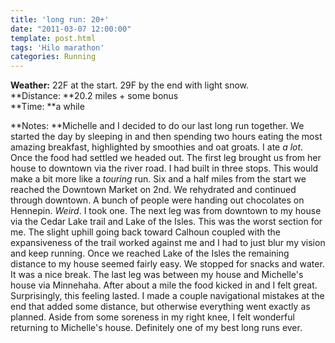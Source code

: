 ```yaml
---
title: 'long run: 20+'
date: "2011-03-07 12:00:00"
template: post.html
tags: 'Hilo marathon'
categories: Running
---
```


**Weather:** 22F at the start. 29F by the end with light snow.  
**Distance: **20.2 miles + some bonus  
**Time: **a while      
  
**Notes: **Michelle and I decided to do our last long run together. We started the day by sleeping in and then spending two hours eating the most amazing breakfast, highlighted by smoothies and oat groats. I ate *a lot*. Once the food had settled we headed out. The first leg brought us from her house to downtown via the river road. I had built in three stops. This would make a bit more like a *touring* run. Six and a half miles from the start we reached the Downtown Market on 2nd. We rehydrated and continued through downtown. A bunch of people were handing out chocolates on Hennepin. *Weird*. I took one. The next leg was from downtown to my house via the Cedar Lake trail and Lake of the Isles. This was the worst section for me. The slight uphill going back toward Calhoun coupled with the expansiveness of the trail worked against me and I had to just blur my vision and keep running. Once we reached Lake of the Isles the remaining distance to my house seemed fairly easy. We stopped for snacks and water. It was a nice break. The last leg was between my house and Michelle's house via Minnehaha. After about a mile the food kicked in and I felt great. Surprisingly, this feeling lasted. I made a couple navigational mistakes at the end that added some distance, but otherwise everything went exactly as planned. Aside from some soreness in my right knee, I felt wonderful returning to Michelle's house. Definitely one of my best long runs ever.
